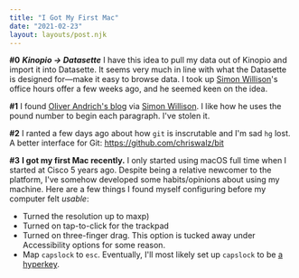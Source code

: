 ```yaml
---
title: "I Got My First Mac"
date: "2021-02-23"
layout: layouts/post.njk
---
```


**#0** **_Kinopio → Datasette_** I have this idea to pull my data out of Kinopio
and import it into Datasette. It seems very much in line with what the Datasette
is designed for—make it easy to browse data. I took up
[Simon Willison](https://twitter.com/simonw)'s office hours offer a few weeks
ago, and he seemed keen on the idea.

**#1** I found
[Oliver Andrich's blog](https://andrich.me/weeknote-new-beginnings-2) via
[Simon Willison](https://twitter.com/simonw). I like how he uses the pound
number to begin each paragraph. I've stolen it.

**#2** I ranted a few days ago about how `git` is inscrutable and I'm sad `hg`
lost. A better interface for Git: https://github.com/chriswalz/bit

**#3** **I got my first Mac recently.** I only started using macOS full time
when I started at Cisco 5 years ago. Despite being a relative newcomer to the
platform, I've somehow developed some habits/opinions about using my machine.
Here are a few things I found myself configuring before my computer felt
_usable_:

- Turned the resolution up to maxp)
- Turned on tap-to-click for the trackpad
- Turned on three-finger drag. This option is tucked away under Accessibility
  options for some reason.
- Map `capslock` to `esc`. Eventually, I'll most likely set up `capslock` to be
  [a hyperkey](https://www.macsparky.com/blog/2021/2/hyper-key-via-bettertouchtool).
